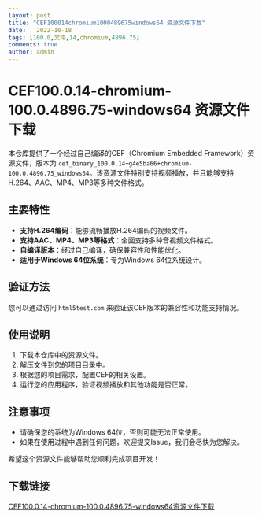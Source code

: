 ```yaml
---
layout: post
title: "CEF100014chromium1000489675windows64 资源文件下载"
date:   2022-10-18
tags: [100.0,文件,14,chromium,4896.75]
comments: true
author: admin
---
```

# CEF100.0.14-chromium-100.0.4896.75-windows64 资源文件下载

本仓库提供了一个经过自己编译的CEF（Chromium Embedded Framework）资源文件，版本为 `cef_binary_100.0.14+g4e5ba66+chromium-100.0.4896.75_windows64`。该资源文件特别支持视频播放，并且能够支持H.264、AAC、MP4、MP3等多种文件格式。

## 主要特性

- **支持H.264编码**：能够流畅播放H.264编码的视频文件。
- **支持AAC、MP4、MP3等格式**：全面支持多种音视频文件格式。
- **自编译版本**：经过自己编译，确保兼容性和性能优化。
- **适用于Windows 64位系统**：专为Windows 64位系统设计。

## 验证方法

您可以通过访问 `html5test.com` 来验证该CEF版本的兼容性和功能支持情况。

## 使用说明

1. 下载本仓库中的资源文件。
2. 解压文件到您的项目目录中。
3. 根据您的项目需求，配置CEF的相关设置。
4. 运行您的应用程序，验证视频播放和其他功能是否正常。

## 注意事项

- 请确保您的系统为Windows 64位，否则可能无法正常使用。
- 如果在使用过程中遇到任何问题，欢迎提交Issue，我们会尽快为您解决。

希望这个资源文件能够帮助您顺利完成项目开发！

## 下载链接

[CEF100.0.14-chromium-100.0.4896.75-windows64资源文件下载](https://pan.quark.cn/s/08e6feb55d4c)